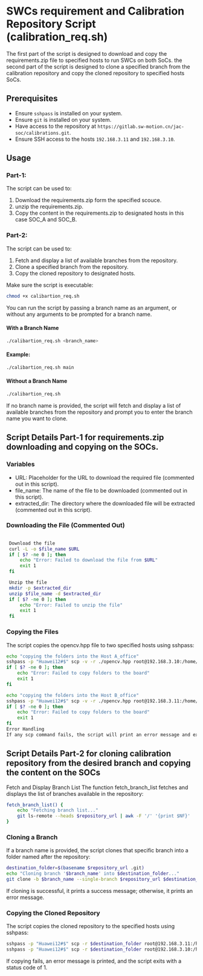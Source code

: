 
# SWCs requirement and Calibration Repository Script (calibration_req.sh)

The first part of the script is designed to download and copy the requirements.zip file to specified hosts to run SWCs on both SoCs. the second part of the script is designed to clone a specified branch from the calibration repository and copy the cloned repository to specified hosts SoCs.

## Prerequisites

- Ensure `sshpass` is installed on your system.
- Ensure `git` is installed on your system.
- Have access to the repository at `https://gitlab.sw-motion.cn/jac-soc/calibrations.git`.
- Ensure SSH access to the hosts `192.168.3.11` and `192.168.3.10`.

## Usage

### Part-1:
The script can be used to:
1. Download the requirements.zip form the specified scouce.
2. unzip the requirements.zip.
3. Copy the content in the requirements.zip to designated hosts in this case SOC_A and SOC_B.

### Part-2:
The script can be used to:
1. Fetch and display a list of available branches from the repository.
2. Clone a specified branch from the repository.
3. Copy the cloned repository to designated hosts.


Make sure the script is executable:

```bash
chmod +x calibartion_req.sh
```
You can run the script by passing a branch name as an argument, or without any arguments to be prompted for a branch name.

#### With a Branch Name

```bash
./calibartion_req.sh <branch_name>
```
#### Example:

```bash
./calibartion_req.sh main
```
#### Without a Branch Name
```bash
./calibartion_req.sh
```
If no branch name is provided, the script will fetch and display a list of available branches from the repository and prompt you to enter the branch name you want to clone.


## Script Details Part-1 for requirements.zip downloading and copying on the SOCs.

### Variables
- URL: Placeholder for the URL to download the required file (commented out in this script).
- file_name: The name of the file to be downloaded (commented out in this script).
- extracted_dir: The directory where the downloaded file will be extracted (commented out in this script).


### Downloading the File (Commented Out)

```bash

 Download the file
 curl -L -o $file_name $URL
 if [ $? -ne 0 ]; then
     echo "Error: Failed to download the file from $URL"
     exit 1
 fi

 Unzip the file
 mkdir -p $extracted_dir
 unzip $file_name -d $extracted_dir
 if [ $? -ne 0 ]; then
     echo "Error: Failed to unzip the file"
     exit 1
 fi

```
### Copying the Files
The script copies the opencv.hpp file to two specified hosts using sshpass:

```bash
echo "copying the folders into the Host A_office"
sshpass -p "Huawei12#$" scp -v -r ./opencv.hpp root@192.168.3.10:/home/mdc/external_deps
if [ $? -ne 0 ]; then
    echo "Error: Failed to copy folders to the board"
    exit 1
fi

echo "copying the folders into the Host B_office"
sshpass -p "Huawei12#$" scp -v -r ./opencv.hpp root@192.168.3.11:/home/mdc/external_deps
if [ $? -ne 0 ]; then
    echo "Error: Failed to copy folders to the board"
    exit 1
fi
Error Handling
If any scp command fails, the script will print an error message and exit with a status code of 1.
```


## Script Details Part-2 for cloning calibration repository from the desired branch and copying the content on the SOCs
Fetch and Display Branch List
The function fetch_branch_list fetches and displays the list of branches available in the repository:

```bash
fetch_branch_list() {
    echo "Fetching branch list..."
    git ls-remote --heads $repository_url | awk -F '/' '{print $NF}'
}
```
### Cloning a Branch
If a branch name is provided, the script clones that specific branch into a folder named after the repository:

```bash
destination_folder=$(basename $repository_url .git)
echo "Cloning branch '$branch_name' into $destination_folder..."
git clone -b $branch_name --single-branch $repository_url $destination_folder
```
If cloning is successful, it prints a success message; otherwise, it prints an error message.

### Copying the Cloned Repository
The script copies the cloned repository to the specified hosts using sshpass:

```bash
sshpass -p "Huawei12#$" scp -r $destination_folder root@192.168.3.11:/home/mdc/external_deps
sshpass -p "Huawei12#$" scp -r $destination_folder root@192.168.3.10:/home/mdc/external_deps
```
If copying fails, an error message is printed, and the script exits with a status code of 1.
